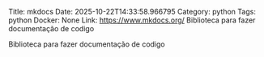 Title: mkdocs
Date: 2025-10-22T14:33:58.966795
Category: python
Tags: python
Docker: None
Link: https://www.mkdocs.org/
Biblioteca para fazer documentação de codigo

Biblioteca para fazer documentação de codigo

